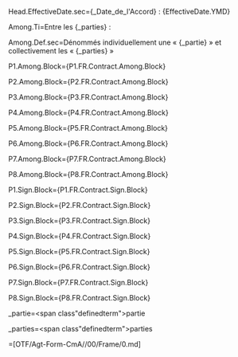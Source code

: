 Head.EffectiveDate.sec={_Date_de_l'Accord} : {EffectiveDate.YMD}

Among.Ti=Entre les {_parties} :

Among.Def.sec=Dénommés individuellement une « {_partie} » et collectivement  les « {_parties} »

P1.Among.Block={P1.FR.Contract.Among.Block}

P2.Among.Block={P2.FR.Contract.Among.Block}

P3.Among.Block={P3.FR.Contract.Among.Block}

P4.Among.Block={P4.FR.Contract.Among.Block}

P5.Among.Block={P5.FR.Contract.Among.Block}

P6.Among.Block={P6.FR.Contract.Among.Block}

P7.Among.Block={P7.FR.Contract.Among.Block}

P8.Among.Block={P8.FR.Contract.Among.Block}

P1.Sign.Block={P1.FR.Contract.Sign.Block}

P2.Sign.Block={P2.FR.Contract.Sign.Block}

P3.Sign.Block={P3.FR.Contract.Sign.Block}

P4.Sign.Block={P4.FR.Contract.Sign.Block}

P5.Sign.Block={P5.FR.Contract.Sign.Block}

P6.Sign.Block={P6.FR.Contract.Sign.Block}

P7.Sign.Block={P7.FR.Contract.Sign.Block}

P8.Sign.Block={P8.FR.Contract.Sign.Block}

_partie=<span class"definedterm">partie</span>

_parties=<span class"definedterm">parties</span>

=[OTF/Agt-Form-CmA//00/Frame/0.md]
